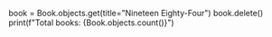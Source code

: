 book = Book.objects.get(title="Nineteen Eighty-Four")
book.delete()
print(f"Total books: {Book.objects.count()}")